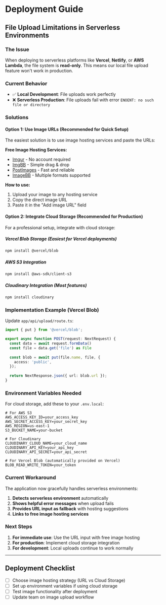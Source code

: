 # Deployment Guide

## File Upload Limitations in Serverless Environments

### The Issue
When deploying to serverless platforms like **Vercel**, **Netlify**, or **AWS Lambda**, the file system is **read-only**. This means our local file upload feature won't work in production.

### Current Behavior
- ✅ **Local Development**: File uploads work perfectly
- ❌ **Serverless Production**: File uploads fail with error `ENOENT: no such file or directory`

### Solutions

#### Option 1: Use Image URLs (Recommended for Quick Setup)
The easiest solution is to use image hosting services and paste the URLs:

**Free Image Hosting Services:**
- [Imgur](https://imgur.com) - No account required
- [ImgBB](https://imgbb.com) - Simple drag & drop
- [PostImages](https://postimages.org) - Fast and reliable
- [ImageBB](https://imagebb.com) - Multiple formats supported

**How to use:**
1. Upload your image to any hosting service
2. Copy the direct image URL
3. Paste it in the "Add image URL" field

#### Option 2: Integrate Cloud Storage (Recommended for Production)

For a professional setup, integrate with cloud storage:

##### Vercel Blob Storage (Easiest for Vercel deployments)
```bash
npm install @vercel/blob
```

##### AWS S3 Integration
```bash
npm install @aws-sdk/client-s3
```

##### Cloudinary Integration (Most features)
```bash
npm install cloudinary
```

### Implementation Example (Vercel Blob)

Update `app/api/upload/route.ts`:

```typescript
import { put } from '@vercel/blob';

export async function POST(request: NextRequest) {
  const data = await request.formData()
  const file = data.get('file') as File
  
  const blob = await put(file.name, file, {
    access: 'public',
  });
  
  return NextResponse.json({ url: blob.url });
}
```

### Environment Variables Needed

For cloud storage, add these to your `.env.local`:

```env
# For AWS S3
AWS_ACCESS_KEY_ID=your_access_key
AWS_SECRET_ACCESS_KEY=your_secret_key
AWS_REGION=us-east-1
S3_BUCKET_NAME=your-bucket

# For Cloudinary
CLOUDINARY_CLOUD_NAME=your_cloud_name
CLOUDINARY_API_KEY=your_api_key
CLOUDINARY_API_SECRET=your_api_secret

# For Vercel Blob (automatically provided on Vercel)
BLOB_READ_WRITE_TOKEN=your_token
```

### Current Workaround

The application now gracefully handles serverless environments:

1. **Detects serverless environment** automatically
2. **Shows helpful error messages** when upload fails
3. **Provides URL input as fallback** with hosting suggestions
4. **Links to free image hosting services**

### Next Steps

1. **For immediate use**: Use the URL input with free image hosting
2. **For production**: Implement cloud storage integration
3. **For development**: Local uploads continue to work normally

---

## Deployment Checklist

- [ ] Choose image hosting strategy (URL vs Cloud Storage)
- [ ] Set up environment variables if using cloud storage
- [ ] Test image functionality after deployment
- [ ] Update team on image upload workflow 